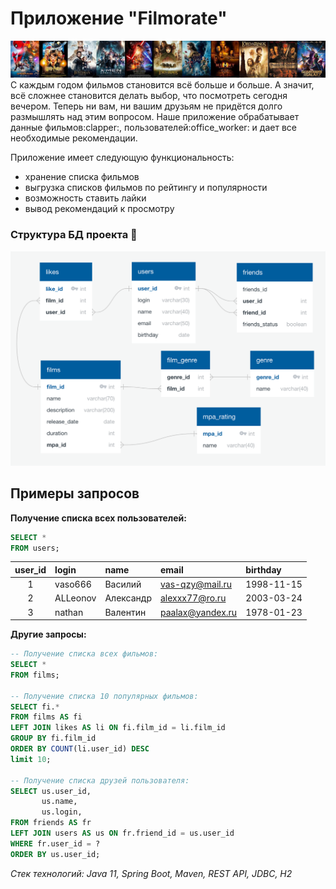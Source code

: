 # Приложение "Filmorate"
<picture>
    <img src="src/main/resources/logo.png">
</picture>
С каждым годом фильмов становится всё больше и больше. А значит, всё сложнее становится делать выбор,
что посмотреть сегодня вечером. Теперь ни вам, ни вашим друзьям не придётся долго размышлять над этим вопросом. 
Наше приложение обрабатывает данные фильмов:clapper:, пользователей:office_worker: и дает все необходимые рекомендации.

Приложение имеет следующую функциональность:

* хранение списка фильмов
* выгрузка списков фильмов по рейтингу и популярности
* возможность ставить лайки
* вывод рекомендаций к просмотру

### Структура БД проекта :movie_camera:
<picture>
    <img src="src/main/resources/DB_diagram.png">
</picture>

## Примеры запросов

**Получение списка всех пользователей:**

```sql
SELECT *
FROM users;
```
| user\_id | login    | name      |  email           | birthday   |
|:--------:|:---------|:----------|:-----------------|:-----------|
|    1     | vaso666  | Василий   | vas-qzy@mail.ru  | 1998-11-15 |
|    2     | ALLeonov | Александр | alexxx77@ro.ru   | 2003-03-24 |
|    3     | nathan   | Валентин  | paalax@yandex.ru | 1978-01-23 |

**Другие запросы:**
```sql
-- Получение списка всех фильмов:  
SELECT * 
FROM films;  

-- Получение списка 10 популярных фильмов:  
SELECT fi.*
FROM films AS fi   
LEFT JOIN likes AS li ON fi.film_id = li.film_id  
GROUP BY fi.film_id  
ORDER BY COUNT(li.user_id) DESC  
limit 10;

-- Получение списка друзей пользователя:
SELECT us.user_id,
       us.name, 
       us.login,
FROM friends AS fr
LEFT JOIN users AS us ON fr.friend_id = us.user_id 
WHERE fr.user_id = ? 
ORDER BY us.user_id;
```
*Стек технологий:*
*Java 11, Spring Boot, Maven, REST API, JDBC, H2*